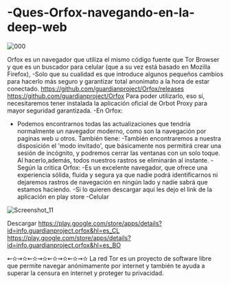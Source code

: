 # -Ques-Orfox-navegando-en-la-deep-web

![000](https://user-images.githubusercontent.com/90482037/184073702-d7e92a39-665b-43fd-9c59-16c24ce70588.png)

Orfox es un navegador que utiliza el mismo código fuente que Tor Browser y que es un buscador para celular (que a su vez está basado en Mozilla Firefox),
-Solo que su cualidad es que introduce algunos pequeños cambios para hacerlo más seguro y
garantizar total anonimato a la hora de estar conectado.
https://github.com/guardianproject/Orfox/releases
https://github.com/guardianproject/Orfox
Para poder utilizarlo, eso sí,
necesitaremos tener instalada la aplicación oficial de Orbot Proxy para mayor seguridad garantizada.
-En Orfox:
- Podemos encontrarnos todas las actualizaciones que tendría normalmente un navegador moderno, como son la navegación por paginas web u otros.
También tiene:
-También encontraremos a nuestra disposición el 'modo invitado', que básicamente nos permitirá crear una sesión de incógnito, y podremos cerrar las ventanas con un solo toque. Al hacerlo,además, todos nuestros rastros se eliminarán al instante.
-Según la critica Orfox:
-Es un excelente navegador, que ofrece una experiencia sólida, fluida y segura ya que nadie podrá identificarnos ni dejaremos rastros de navegación en ningún lado y nadie sabrá que estamos haciendo.
-Si lo quieren descargar aquí les dejo el link de la aplicación en play store
-Celular

![Screenshot_11](https://user-images.githubusercontent.com/90482037/184073759-64c63131-4689-4d9b-a94e-4f37b350fee0.png)

Descargar
https://play.google.com/store/apps/details?id=info.guardianproject.orfox&hl=es_CL
https://play.google.com/store/apps/details?id=info.guardianproject.orfox&hl=es_BO


⇜✫⇝✫⇜✫⇝✫⇜✫⇝✫⇜✫⇝✫
La red Tor es un proyecto de software libre que permite navegar anónimamente por internet y también te ayuda a superar la censura en internet y proteger tu privacidad.
